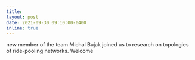 ```yaml
---
title:
layout: post
date: 2021-09-30 09:10:00-0400
inline: true
---
```


new member of the team Michal Bujak joined us to research on topologies of ride-pooling networks. Welcome
